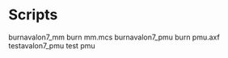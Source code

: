 Scripts
========
burnavalon7_mm  burn mm.mcs
burnavalon7_pmu burn pmu.axf
testavalon7_pmu test pmu

